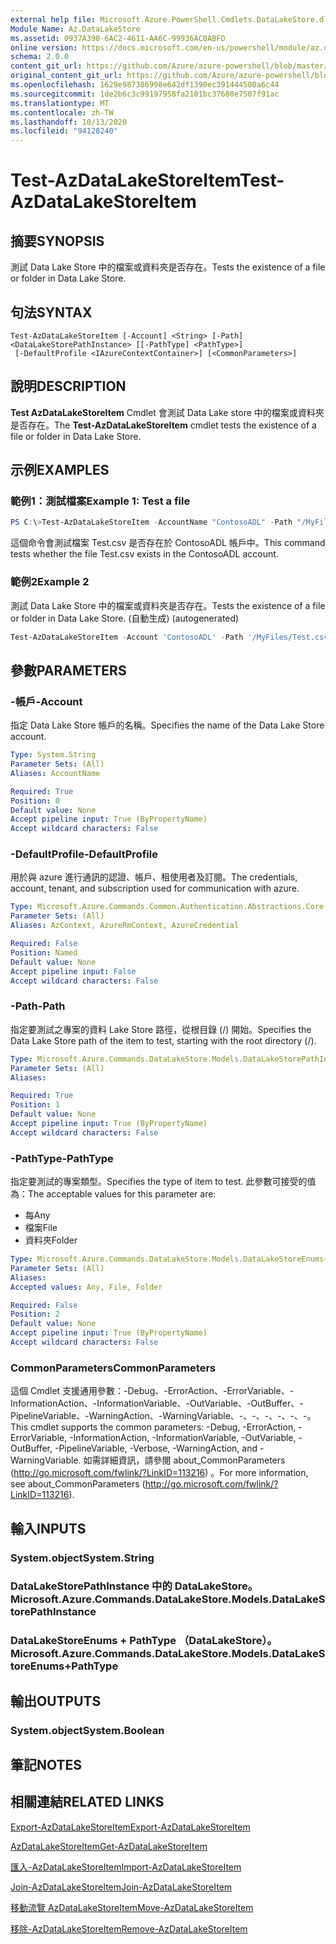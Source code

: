 ```yaml
---
external help file: Microsoft.Azure.PowerShell.Cmdlets.DataLakeStore.dll-Help.xml
Module Name: Az.DataLakeStore
ms.assetid: 0937A390-6AC2-4611-AA6C-99936AC0ABFD
online version: https://docs.microsoft.com/en-us/powershell/module/az.datalakestore/test-azdatalakestoreitem
schema: 2.0.0
content_git_url: https://github.com/Azure/azure-powershell/blob/master/src/DataLakeStore/DataLakeStore/help/Test-AzDataLakeStoreItem.md
original_content_git_url: https://github.com/Azure/azure-powershell/blob/master/src/DataLakeStore/DataLakeStore/help/Test-AzDataLakeStoreItem.md
ms.openlocfilehash: 1629e987386998e642df1390ec391444500a6c44
ms.sourcegitcommit: 1de2b6c3c99197958fa2101bc37680e7507f91ac
ms.translationtype: MT
ms.contentlocale: zh-TW
ms.lasthandoff: 10/13/2020
ms.locfileid: "94128240"
---
```

# <span data-ttu-id="02135-101">Test-AzDataLakeStoreItem</span><span class="sxs-lookup"><span data-stu-id="02135-101">Test-AzDataLakeStoreItem</span></span>

## <span data-ttu-id="02135-102">摘要</span><span class="sxs-lookup"><span data-stu-id="02135-102">SYNOPSIS</span></span>
<span data-ttu-id="02135-103">測試 Data Lake Store 中的檔案或資料夾是否存在。</span><span class="sxs-lookup"><span data-stu-id="02135-103">Tests the existence of a file or folder in Data Lake Store.</span></span>

## <span data-ttu-id="02135-104">句法</span><span class="sxs-lookup"><span data-stu-id="02135-104">SYNTAX</span></span>

```
Test-AzDataLakeStoreItem [-Account] <String> [-Path] <DataLakeStorePathInstance> [[-PathType] <PathType>]
 [-DefaultProfile <IAzureContextContainer>] [<CommonParameters>]
```

## <span data-ttu-id="02135-105">說明</span><span class="sxs-lookup"><span data-stu-id="02135-105">DESCRIPTION</span></span>
<span data-ttu-id="02135-106">**Test AzDataLakeStoreItem** Cmdlet 會測試 Data Lake store 中的檔案或資料夾是否存在。</span><span class="sxs-lookup"><span data-stu-id="02135-106">The **Test-AzDataLakeStoreItem** cmdlet tests the existence of a file or folder in Data Lake Store.</span></span>

## <span data-ttu-id="02135-107">示例</span><span class="sxs-lookup"><span data-stu-id="02135-107">EXAMPLES</span></span>

### <span data-ttu-id="02135-108">範例1：測試檔案</span><span class="sxs-lookup"><span data-stu-id="02135-108">Example 1: Test a file</span></span>
```powershell
PS C:\>Test-AzDataLakeStoreItem -AccountName "ContosoADL" -Path "/MyFiles/Test.csv"
```

<span data-ttu-id="02135-109">這個命令會測試檔案 Test.csv 是否存在於 ContosoADL 帳戶中。</span><span class="sxs-lookup"><span data-stu-id="02135-109">This command tests whether the file Test.csv exists in the ContosoADL account.</span></span>

### <span data-ttu-id="02135-110">範例2</span><span class="sxs-lookup"><span data-stu-id="02135-110">Example 2</span></span>

<span data-ttu-id="02135-111">測試 Data Lake Store 中的檔案或資料夾是否存在。</span><span class="sxs-lookup"><span data-stu-id="02135-111">Tests the existence of a file or folder in Data Lake Store.</span></span> <span data-ttu-id="02135-112"> (自動生成) </span><span class="sxs-lookup"><span data-stu-id="02135-112">(autogenerated)</span></span>

<!-- Aladdin Generated Example -->
```powershell
Test-AzDataLakeStoreItem -Account 'ContosoADL' -Path '/MyFiles/Test.csv' -PathType Any
```

## <span data-ttu-id="02135-113">參數</span><span class="sxs-lookup"><span data-stu-id="02135-113">PARAMETERS</span></span>

### <span data-ttu-id="02135-114">-帳戶</span><span class="sxs-lookup"><span data-stu-id="02135-114">-Account</span></span>
<span data-ttu-id="02135-115">指定 Data Lake Store 帳戶的名稱。</span><span class="sxs-lookup"><span data-stu-id="02135-115">Specifies the name of the Data Lake Store account.</span></span>

```yaml
Type: System.String
Parameter Sets: (All)
Aliases: AccountName

Required: True
Position: 0
Default value: None
Accept pipeline input: True (ByPropertyName)
Accept wildcard characters: False
```

### <span data-ttu-id="02135-116">-DefaultProfile</span><span class="sxs-lookup"><span data-stu-id="02135-116">-DefaultProfile</span></span>
<span data-ttu-id="02135-117">用於與 azure 進行通訊的認證、帳戶、租使用者及訂閱。</span><span class="sxs-lookup"><span data-stu-id="02135-117">The credentials, account, tenant, and subscription used for communication with azure.</span></span>

```yaml
Type: Microsoft.Azure.Commands.Common.Authentication.Abstractions.Core.IAzureContextContainer
Parameter Sets: (All)
Aliases: AzContext, AzureRmContext, AzureCredential

Required: False
Position: Named
Default value: None
Accept pipeline input: False
Accept wildcard characters: False
```

### <span data-ttu-id="02135-118">-Path</span><span class="sxs-lookup"><span data-stu-id="02135-118">-Path</span></span>
<span data-ttu-id="02135-119">指定要測試之專案的資料 Lake Store 路徑，從根目錄 (/) 開始。</span><span class="sxs-lookup"><span data-stu-id="02135-119">Specifies the Data Lake Store path of the item to test, starting with the root directory (/).</span></span>

```yaml
Type: Microsoft.Azure.Commands.DataLakeStore.Models.DataLakeStorePathInstance
Parameter Sets: (All)
Aliases:

Required: True
Position: 1
Default value: None
Accept pipeline input: True (ByPropertyName)
Accept wildcard characters: False
```

### <span data-ttu-id="02135-120">-PathType</span><span class="sxs-lookup"><span data-stu-id="02135-120">-PathType</span></span>
<span data-ttu-id="02135-121">指定要測試的專案類型。</span><span class="sxs-lookup"><span data-stu-id="02135-121">Specifies the type of item to test.</span></span>
<span data-ttu-id="02135-122">此參數可接受的值為：</span><span class="sxs-lookup"><span data-stu-id="02135-122">The acceptable values for this parameter are:</span></span>
- <span data-ttu-id="02135-123">每</span><span class="sxs-lookup"><span data-stu-id="02135-123">Any</span></span> 
- <span data-ttu-id="02135-124">檔案</span><span class="sxs-lookup"><span data-stu-id="02135-124">File</span></span> 
- <span data-ttu-id="02135-125">資料夾</span><span class="sxs-lookup"><span data-stu-id="02135-125">Folder</span></span>

```yaml
Type: Microsoft.Azure.Commands.DataLakeStore.Models.DataLakeStoreEnums+PathType
Parameter Sets: (All)
Aliases:
Accepted values: Any, File, Folder

Required: False
Position: 2
Default value: None
Accept pipeline input: True (ByPropertyName)
Accept wildcard characters: False
```

### <span data-ttu-id="02135-126">CommonParameters</span><span class="sxs-lookup"><span data-stu-id="02135-126">CommonParameters</span></span>
<span data-ttu-id="02135-127">這個 Cmdlet 支援通用參數：-Debug、-ErrorAction、-ErrorVariable、-InformationAction、-InformationVariable、-OutVariable、-OutBuffer、-PipelineVariable、-WarningAction、-WarningVariable、-、-、-、-、-、-。</span><span class="sxs-lookup"><span data-stu-id="02135-127">This cmdlet supports the common parameters: -Debug, -ErrorAction, -ErrorVariable, -InformationAction, -InformationVariable, -OutVariable, -OutBuffer, -PipelineVariable, -Verbose, -WarningAction, and -WarningVariable.</span></span> <span data-ttu-id="02135-128">如需詳細資訊，請參閱 about_CommonParameters (http://go.microsoft.com/fwlink/?LinkID=113216) 。</span><span class="sxs-lookup"><span data-stu-id="02135-128">For more information, see about_CommonParameters (http://go.microsoft.com/fwlink/?LinkID=113216).</span></span>

## <span data-ttu-id="02135-129">輸入</span><span class="sxs-lookup"><span data-stu-id="02135-129">INPUTS</span></span>

### <span data-ttu-id="02135-130">System.object</span><span class="sxs-lookup"><span data-stu-id="02135-130">System.String</span></span>

### <span data-ttu-id="02135-131">DataLakeStorePathInstance 中的 DataLakeStore。</span><span class="sxs-lookup"><span data-stu-id="02135-131">Microsoft.Azure.Commands.DataLakeStore.Models.DataLakeStorePathInstance</span></span>

### <span data-ttu-id="02135-132">DataLakeStoreEnums + PathType （DataLakeStore）。</span><span class="sxs-lookup"><span data-stu-id="02135-132">Microsoft.Azure.Commands.DataLakeStore.Models.DataLakeStoreEnums+PathType</span></span>

## <span data-ttu-id="02135-133">輸出</span><span class="sxs-lookup"><span data-stu-id="02135-133">OUTPUTS</span></span>

### <span data-ttu-id="02135-134">System.object</span><span class="sxs-lookup"><span data-stu-id="02135-134">System.Boolean</span></span>

## <span data-ttu-id="02135-135">筆記</span><span class="sxs-lookup"><span data-stu-id="02135-135">NOTES</span></span>

## <span data-ttu-id="02135-136">相關連結</span><span class="sxs-lookup"><span data-stu-id="02135-136">RELATED LINKS</span></span>

[<span data-ttu-id="02135-137">Export-AzDataLakeStoreItem</span><span class="sxs-lookup"><span data-stu-id="02135-137">Export-AzDataLakeStoreItem</span></span>](./Export-AzDataLakeStoreItem.md)

[<span data-ttu-id="02135-138">AzDataLakeStoreItem</span><span class="sxs-lookup"><span data-stu-id="02135-138">Get-AzDataLakeStoreItem</span></span>](./Get-AzDataLakeStoreItem.md)

[<span data-ttu-id="02135-139">匯入-AzDataLakeStoreItem</span><span class="sxs-lookup"><span data-stu-id="02135-139">Import-AzDataLakeStoreItem</span></span>](./Import-AzDataLakeStoreItem.md)

[<span data-ttu-id="02135-140">Join-AzDataLakeStoreItem</span><span class="sxs-lookup"><span data-stu-id="02135-140">Join-AzDataLakeStoreItem</span></span>](./Join-AzDataLakeStoreItem.md)

[<span data-ttu-id="02135-141">移動流覽 AzDataLakeStoreItem</span><span class="sxs-lookup"><span data-stu-id="02135-141">Move-AzDataLakeStoreItem</span></span>](./Move-AzDataLakeStoreItem.md)

[<span data-ttu-id="02135-142">移除-AzDataLakeStoreItem</span><span class="sxs-lookup"><span data-stu-id="02135-142">Remove-AzDataLakeStoreItem</span></span>](./Remove-AzDataLakeStoreItem.md)


